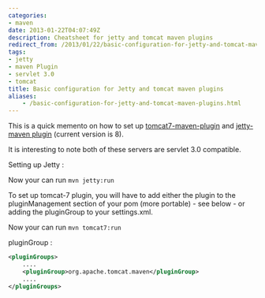```yaml
---
categories:
- maven
date: 2013-01-22T04:07:49Z
description: Cheatsheet for jetty and tomcat maven plugins
redirect_from: /2013/01/22/basic-configuration-for-jetty-and-tomcat-maven-plugins/
tags:
- jetty
- maven Plugin
- servlet 3.0
- tomcat
title: Basic configuration for Jetty and tomcat maven plugins
aliases:
    - /basic-configuration-for-jetty-and-tomcat-maven-plugins.html
---
```


This is a quick memento on how to set up [tomcat7-maven-plugin](http://tomcat.apache.org/maven-plugin-2.0/) and [jetty-maven plugin](http://wiki.eclipse.org/Jetty/Feature/Jetty_Maven_Plugin) (current version is 8).

It is interesting to note both of these servers are servlet 3.0 compatible.

Setting up Jetty :

<code data-gist-id="4591942"></code>

Now your can run `mvn jetty:run`

To set up tomcat-7 plugin, you will have to add either the plugin to the pluginManagement section of your pom (more portable) - see below - or adding the pluginGroup to your settings.xml.

<code data-gist-id="4591960"></code>

Now your can run `mvn tomcat7:run`

pluginGroup :

```xml
<pluginGroups>
    ....
    <pluginGroup>org.apache.tomcat.maven</pluginGroup>
    ....
</pluginGroups>
```
